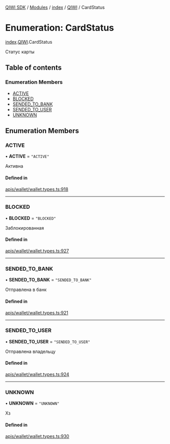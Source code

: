 [QIWI SDK](../README.md) / [Modules](../modules.md) / [index](../modules/index.md) / [QIWI](../modules/index.QIWI.md) / CardStatus

# Enumeration: CardStatus

[index](../modules/index.md).[QIWI](../modules/index.QIWI.md).CardStatus

Статус карты

## Table of contents

### Enumeration Members

- [ACTIVE](index.QIWI.CardStatus.md#active)
- [BLOCKED](index.QIWI.CardStatus.md#blocked)
- [SENDED\_TO\_BANK](index.QIWI.CardStatus.md#sended_to_bank)
- [SENDED\_TO\_USER](index.QIWI.CardStatus.md#sended_to_user)
- [UNKNOWN](index.QIWI.CardStatus.md#unknown)

## Enumeration Members

### ACTIVE

• **ACTIVE** = ``"ACTIVE"``

Активна

#### Defined in

[apis/wallet/wallet.types.ts:918](https://github.com/AlexXanderGrib/node-qiwi-sdk/blob/8cf62fb/src/apis/wallet/wallet.types.ts#L918)

___

### BLOCKED

• **BLOCKED** = ``"BLOCKED"``

Заблокированная

#### Defined in

[apis/wallet/wallet.types.ts:927](https://github.com/AlexXanderGrib/node-qiwi-sdk/blob/8cf62fb/src/apis/wallet/wallet.types.ts#L927)

___

### SENDED\_TO\_BANK

• **SENDED\_TO\_BANK** = ``"SENDED_TO_BANK"``

Отправлена в банк

#### Defined in

[apis/wallet/wallet.types.ts:921](https://github.com/AlexXanderGrib/node-qiwi-sdk/blob/8cf62fb/src/apis/wallet/wallet.types.ts#L921)

___

### SENDED\_TO\_USER

• **SENDED\_TO\_USER** = ``"SENDED_TO_USER"``

Отправлена владельцу

#### Defined in

[apis/wallet/wallet.types.ts:924](https://github.com/AlexXanderGrib/node-qiwi-sdk/blob/8cf62fb/src/apis/wallet/wallet.types.ts#L924)

___

### UNKNOWN

• **UNKNOWN** = ``"UNKNOWN"``

Хз

#### Defined in

[apis/wallet/wallet.types.ts:930](https://github.com/AlexXanderGrib/node-qiwi-sdk/blob/8cf62fb/src/apis/wallet/wallet.types.ts#L930)
